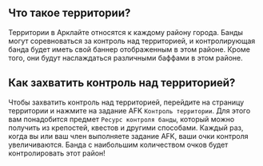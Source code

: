 ## Что такое территории?

Территории в Арклайте относятся к каждому району города. Банды могут соревноваться за контроль над территорией, и контролирующая банда будет иметь свой баннер отображенным в этом районе. Кроме того, они будут наслаждаться различными баффами в этом районе.

## Как захватить контроль над территорией?

Чтобы захватить контроль над территорией, перейдите на страницу территории и нажмите на задание AFK `Контроль территории`. Для этого вам понадобится предмет `Ресурс контроля банды`, который можно получить из крепостей, квестов и другими способами. Каждый раз, когда вы или ваш член выполняете задание AFK, ваши очки контроля увеличиваются. Банда с наибольшим количеством очков будет контролировать этот район!
